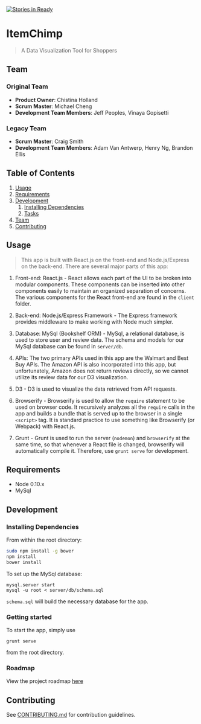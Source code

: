 [![Stories in Ready](https://badge.waffle.io/family-thief/pebbleframe.svg?label=ready&title=Ready)](http://waffle.io/family-thief/pebbleframe)

# ItemChimp

> A Data Visualization Tool for Shoppers

## Team

### Original Team
  - __Product Owner__: Chistina Holland
  - __Scrum Master__: Michael Cheng
  - __Development Team Members__: Jeff Peoples, Vinaya Gopisetti

### Legacy Team
  - __Scrum Master__: Craig Smith
  - __Development Team Members__: Adam Van Antwerp, Henry Ng, Brandon Ellis

## Table of Contents

1. [Usage](#Usage)
1. [Requirements](#requirements)
1. [Development](#development)
    1. [Installing Dependencies](#installing-dependencies)
    1. [Tasks](#tasks)
1. [Team](#team)
1. [Contributing](#contributing)

## Usage

> This app is built with React.js on the front-end and Node.js/Express on the back-end. There are several major parts of this app:

1. Front-end: React.js - React allows each part of the UI to be broken into modular components. These components can be inserted into other components easily to maintain an organized separation of concerns. The various components for the React front-end are found in the `client` folder.

1. Back-end: Node.js/Express Framework - The Express framework provides middleware to make working with Node much simpler.

1. Database: MySql (Bookshelf ORM) - MySql, a relational database, is used to store user and review data. The schema and models for our MySql database can be found in `server/db`. 

1. APIs: The two primary APIs used in this app are the Walmart and Best Buy APIs. The Amazon API is also incorporated into this app, but unfortunately, Amazon does not return reviews directly, so we cannot utilize its review data for our D3 visualization.

1. D3 - D3 is used to visualize the data retrieved from API requests.

1. Browserify - Browserify is used to allow the `require` statement to be used on browser code. It recursively analyzes all the `require` calls in the app and builds a bundle that is served up to the browser in a single `<script>` tag. It is standard practice to use something like Browserify (or Webpack) with React.js.

1. Grunt - Grunt is used to run the server (`nodemon`) and `browserify` at the same time, so that whenever a React file is changed, browserify will automatically compile it. Therefore, use `grunt serve` for development.

## Requirements

- Node 0.10.x
- MySql

## Development

### Installing Dependencies

From within the root directory:

```sh
sudo npm install -g bower
npm install
bower install
```

To set up the MySql database:

```
mysql.server start
mysql -u root < server/db/schema.sql
```

`schema.sql` will build the necessary database for the app.

### Getting started

To start the app, simply use

`grunt serve`

from the root directory.

### Roadmap

View the project roadmap [here](https://waffle.io/family-thief/pebbleframe)


## Contributing

See [CONTRIBUTING.md](CONTRIBUTING.md) for contribution guidelines.
